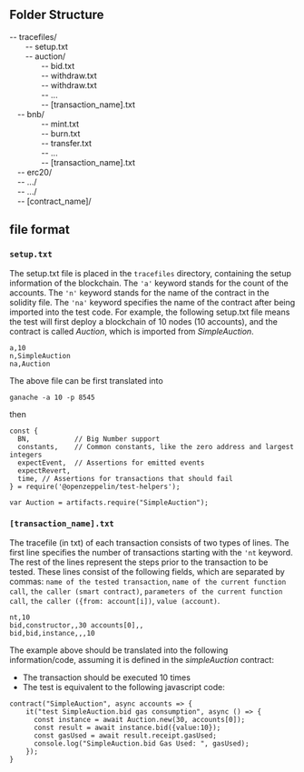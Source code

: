 ## Folder Structure
-- tracefiles/  
	&emsp;&emsp;-- setup.txt  
	&emsp;&emsp;-- auction/  
	&emsp;&emsp;&emsp;&emsp;-- bid.txt  
	&emsp;&emsp;&emsp;&emsp;-- withdraw.txt  
	&emsp;&emsp;&emsp;&emsp;-- withdraw.txt  
	&emsp;&emsp;&emsp;&emsp;-- ...  
	&emsp;&emsp;&emsp;&emsp;-- [transaction_name].txt  
	&emsp;-- bnb/   
	&emsp;&emsp;&emsp;&emsp;-- mint.txt  
	&emsp;&emsp;&emsp;&emsp;-- burn.txt  
	&emsp;&emsp;&emsp;&emsp;-- transfer.txt  
	&emsp;&emsp;&emsp;&emsp;-- ...  
	&emsp;&emsp;&emsp;&emsp;-- [transaction_name].txt  	 
	&emsp;-- erc20/  
	&emsp;-- .../  
	&emsp;-- .../  
	&emsp;-- [contract_name]/  

## file format
### `setup.txt`
The setup.txt file is placed in the `tracefiles` directory, containing the setup information of the blockchain. The `'a'` keyword stands for the count of the accounts. The `'n'` keyword stands for the name of the contract in the solidity file. The `'na'` keyword specifies the name of the contract after being imported into the test code. For example, the following setup.txt file means the test will first deploy a blockchain of 10 nodes (10 accounts), and the contract is called _Auction_, which is imported from _SimpleAuction_.
```
a,10 
n,SimpleAuction
na,Auction
```
The above file can be first translated into
```
ganache -a 10 -p 8545
```
then
```
const {
  BN,           // Big Number support
  constants,    // Common constants, like the zero address and largest integers
  expectEvent,  // Assertions for emitted events
  expectRevert,
  time, // Assertions for transactions that should fail
} = require('@openzeppelin/test-helpers');

var Auction = artifacts.require("SimpleAuction");
```

### `[transaction_name].txt` 
The tracefile (in txt) of each transaction consists of two types of lines. The first line specifies the number of transactions starting with the `'nt` keyword. The rest of the lines represent the steps prior to the transaction to be tested. These lines consist of the following fields, which are separated by commas: `name of the tested transaction`, `name of the current function call`, `the caller (smart contract)`, `parameters of the current function call`, `the caller ({from: account[i])`, `value (account)`.
```
nt,10
bid,constructor,,30 accounts[0],,
bid,bid,instance,,,10
```
The example above should be translated into the following information/code, assuming it is defined in the _simpleAuction_ contract:
* The transaction should be executed 10 times
* The test is equivalent to the following javascript code:  
``` 
contract("SimpleAuction", async accounts => {
    it("test SimpleAuction.bid gas consumption", async () => {
      const instance = await Auction.new(30, accounts[0]);
      const result = await instance.bid({value:10});
      const gasUsed = await result.receipt.gasUsed;
      console.log("SimpleAuction.bid Gas Used: ", gasUsed);
    });
}
``` 









